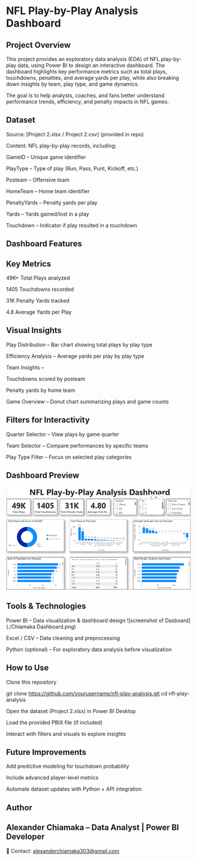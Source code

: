 # NFL Play-by-Play Analysis Dashboard
## Project Overview

This project provides an exploratory data analysis (EDA) of NFL play-by-play data, using Power BI to design an interactive dashboard. The dashboard highlights key performance metrics such as total plays, touchdowns, penalties, and average yards per play, while also breaking down insights by team, play type, and game dynamics.

The goal is to help analysts, coaches, and fans better understand performance trends, efficiency, and penalty impacts in NFL games.

## Dataset

Source: [Project 2.xlsx / Project 2.csv] (provided in repo)

Content: NFL play-by-play records, including:

GameID – Unique game identifier

PlayType – Type of play (Run, Pass, Punt, Kickoff, etc.)

Posteam – Offensive team

HomeTeam – Home team identifier

PenaltyYards – Penalty yards per play

Yards – Yards gained/lost in a play

Touchdown – Indicator if play resulted in a touchdown

## Dashboard Features
## Key Metrics

49K+ Total Plays analyzed

1405 Touchdowns recorded

31K Penalty Yards tracked

4.8 Average Yards per Play

## Visual Insights

Play Distribution – Bar chart showing total plays by play type

Efficiency Analysis – Average yards per play by play type

Team Insights –

Touchdowns scored by posteam

Penalty yards by home team

Game Overview – Donut chart summarizing plays and game counts

## Filters for Interactivity

Quarter Selector – View plays by game quarter

Team Selector – Compare performances by specific teams

Play Type Filter – Focus on selected play categories

## Dashboard Preview
![NFL Preview](./Dashboard.png)

## Tools & Technologies

Power BI – Data visualization & dashboard design
![screenshot of Dasboard](./Chiamaka Dashboard.png)

Excel / CSV – Data cleaning and preprocessing

Python (optional) – For exploratory data analysis before visualization

## How to Use

Clone this repository

git clone https://github.com/yourusername/nfl-play-analysis.git
cd nfl-play-analysis


Open the dataset (Project 2.xlsx) in Power BI Desktop

Load the provided PBIX file (if included)

Interact with filters and visuals to explore insights

## Future Improvements

Add predictive modeling for touchdown probability

Include advanced player-level metrics

Automate dataset updates with Python + API integration

## Author

## Alexander Chiamaka – Data Analyst | Power BI Developer

📧 Contact: alexanderchiamaka303@gmail.com
